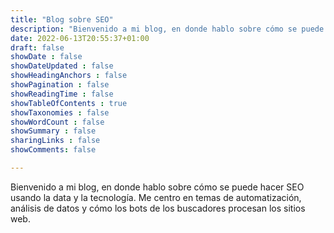 ```yaml
---
title: "Blog sobre SEO"
description: "Bienvenido a mi blog, en donde hablo sobre cómo se puede hacer SEO usando la data y la tecnología"
date: 2022-06-13T20:55:37+01:00
draft: false
showDate : false
showDateUpdated : false
showHeadingAnchors : false
showPagination : false
showReadingTime : false
showTableOfContents : true
showTaxonomies : false 
showWordCount : false
showSummary : false
sharingLinks : false
showComments: false

---
```


Bienvenido a mi blog, en donde hablo sobre cómo se puede hacer SEO usando la data y la tecnología. Me centro en temas de automatización, análisis de datos y cómo los bots de los buscadores procesan los sitios web.
